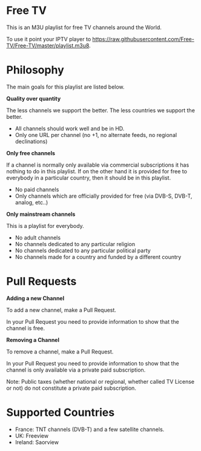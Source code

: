 Free TV
=======

This is an M3U playlist for free TV channels around the World.

To use it point your IPTV player to https://raw.githubusercontent.com/Free-TV/Free-TV/master/playlist.m3u8.

Philosophy
==========

The main goals for this playlist are listed below.

**Quality over quantity**

The less channels we support the better. The less countries we support the better.

- All channels should work well and be in HD.
- Only one URL per channel (no +1, no alternate feeds, no regional declinations)

**Only free channels**

If a channel is normally only available via commercial subscriptions it has nothing to do in this playlist. If on the other hand it is provided for free to everybody in a particular country, then it should be in this playlist.

- No paid channels
- Only channels which are officially provided for free (via DVB-S, DVB-T, analog, etc..)

**Only mainstream channels**

This is a playlist for everybody.

- No adult channels
- No channels dedicated to any particular religion
- No channels dedicated to any particular political party
- No channels made for a country and funded by a different country

Pull Requests
=============

**Adding a new Channel**

To add a new channel, make a Pull Request.

In your Pull Request you need to provide information to show that the channel is free.

**Removing a Channel**

To remove a channel, make a Pull Request.

In your Pull Request you need to provide information to show that the channel is only available via a private paid subscription.

Note: Public taxes (whether national or regional, whether called TV License or not) do not constitute a private paid subscription.

Supported Countries
===================

- France: TNT channels (DVB-T) and a few satellite channels.
- UK: Freeview
- Ireland: Saorview
